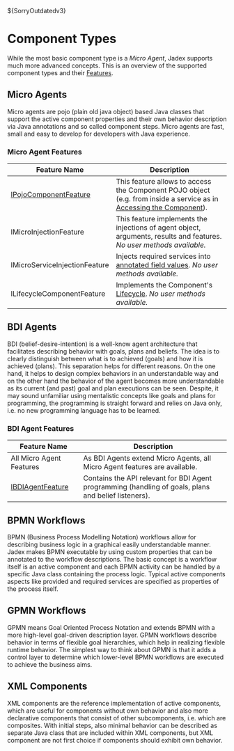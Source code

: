 ${SorryOutdatedv3}

# Component Types
While the most basic component type is a *Micro Agent*, Jadex supports much more advanced concepts. This is an overview of the supported component types and their [Features](../../components/components/#component-features).

<!--TODO: List IComponentFeatures of each type-->
## Micro Agents
Micro agents are pojo (plain old java object) based Java classes that support the active component properties and their own behavior description via Java annotations and so called component steps. Micro agents are fast, small and easy to develop for developers with Java experience.

### Micro Agent Features
 
| Feature Name | Description |
|--------------|-------------|
|[IPojoComponentFeature](${URLJavaDoc}/jadex/bridge/component/IPojoComponentFeature)| This feature allows to access the Component POJO object (e.g. from inside a service as in [Accessing the Component](../../services/services/#accessing-the-component)). |
|IMicroInjectionFeature| This feature implements the injections of agent object, arguments, results and features. *No user methods available.* |
|IMicroServiceInjectionFeature| Injects required services into [annotated field values](../../services/services/#using-injection). *No user methods available.*|
|ILifecycleComponentFeature| Implements the Component's [Lifecycle](../../components/components/#component-lifecycle). *No user methods available.*|

 
## BDI Agents
BDI (belief-desire-intention) is a well-know agent architecture that facilitates describing behavior with goals, plans and beliefs. The idea is to clearly distinguish between what is to achieved (goals) and how it is achieved (plans). This separation helps for different reasons. On the one hand, it helps to design complex behaviors in an understandable way and on the other hand the behavior of the agent becomes more understandable as its current (and past) goal and plan executions can be seen. 
Despite, it may sound unfamiliar using mentalistic concepts like goals and plans for programming, the programming is straight forward and relies on Java only, i.e. no new programming language has to be learned.

### BDI Agent Features
| Feature Name | Description |
|--------------|-------------|
|All Micro Agent Features| As BDI Agents extend Micro Agents, all Micro Agent features are available.|
|[IBDIAgentFeature](${URLJavaDoc}/jadex/bdiv3/features/IBDIAgentFeature.html)| Contains the API relevant for BDI Agent programming (handling of goals, plans and belief listeners).

## BPMN Workflows
 BPMN (Business Process Modelling Notation) workflows allow for describing business logic in a graphical easily understandable manner. Jadex makes BPMN executable by using custom properties that can be annotated to the workflow descriptions. The basic concept is a workflow itself is an active component and each BPMN activity can be handled by a specific Java class containing the process logic. Typical active components aspects like provided and required services are specified as properties of the process itself. 

## GPMN Workflows
 GPMN means Goal Oriented Process Notation and extends BPMN with a more high-level goal-driven description layer. GPMN workflows describe behavior in terms of flexible goal hierarchies, which help in realizing flexible runtime behavior. The simplest way to think about GPMN is that it adds a control layer to determine which lower-level BPMN workflows are executed to achieve the business aims. 

## XML Components
 XML components are the reference implementation of active components, which are useful for components without own behavior and also more declarative components that consist of other subcomponents, i.e. which are composites. With initial steps, also minimal behavior can be described as separate Java class that are included within XML components, but XML component are not first choice if components should exhibit own behavior. 
